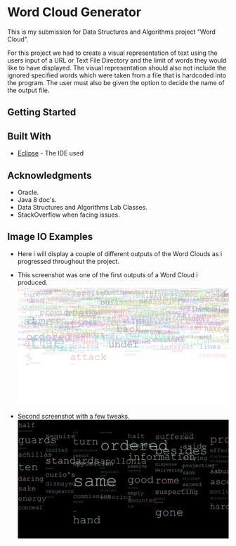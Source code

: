 # Word Cloud Generator 


This is my submission for Data Structures and Algorithms project "Word Cloud".

For this project we had to create a visual representation of text using the users input of a URL or Text File Directory and the limit of words they would like to have displayed. The visual representation should also not include the ignored specified words which were taken from a file that is hardcoded into the program. The user must also be given the option to decide the name of the output file. 


## Getting Started

## Built With
*  [Eclipse](https://www.eclipse.org/) - The IDE used

## Acknowledgments
* Oracle.
* Java 8 doc's.
* Data Structures and Algorithms Lab Classes.
* StackOverflow when facing issues.

## Image IO Examples
* Here i will display a couple of different outputs of the Word Clouds as i progressed throughout the project.

* This screenshot was one of the first outputs of a Word Cloud i produced. 
![Screenshot](example.png)
* Second screenshot with a few tweaks.
![Screenshot](TEST500.png)
